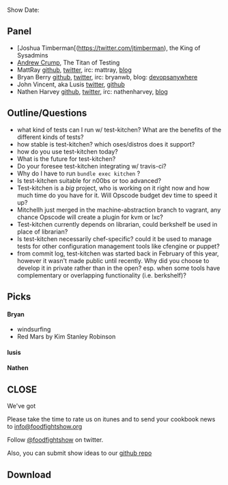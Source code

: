 Show Date:  

Panel<a name="panel"></a>
-----

* [Joshua Timberman[(https://twitter.com/jtimberman), the King of Sysadmins
* [Andrew Crump](https://twitter.com/acrmp), The Titan of Testing
* MattRay [github](http://github.com/mattray), [twitter](http://twitter.com/mattray), irc: mattray, [blog](http://www.leastresistance.net/)
* Bryan Berry [github](http://github.com/bryanwb), [twitter](http://twitter.com/bryanwb), irc: bryanwb, blog: [devopsanywhere](http://devopsanywhere.blogspot.com)
* John Vincent, aka Lusis [twitter](https://twitter.com/#!/lusis), [github](https://github.com/lusis)
* Nathen Harvey [github](http://github.com/nathenharvey), [twitter](http://twitter.com/nathenharvey), irc: nathenharvey, [blog](http://nathenharvey.com)


Outline/Questions
-----------------

* what kind of tests can I run w/ test-kitchen? What are the benefits of the different kinds of tests?
* how stable is test-kitchen? which oses/distros does it support?
* how do you use test-kitchen today?
* What is the future for test-kitchen?
* Do your foresee test-kitchen integrating w/ travis-ci?
* Why do I have to run `bundle exec kitchen` ?
* Is test-kitchen suitable for n00bs or too advanced?
* Test-kitchen is a _big_ project, who is working on it right now and
  how much time do you have for it. Will Opscode  budget dev time to
  speed it up?
* Mitchellh just merged in the machine-abstraction branch to vagrant,
  any chance Opscode will create a plugin for kvm or lxc?
* Test-kitchen currently depends on librarian, could berkshelf be used in place of librarian?
* Is test-kitchen necessarily chef-specific? could it be used to
  manage tests for other configuration management tools like cfengine
  or puppet?
* from commit log, test-kitchen was started back in February of this
  year, however it wasn't made public until recently. Why did you
  choose to develop it in private rather than in the open? esp. when
  some tools have complementary or overlapping functionality (i.e. berkshelf)?


Picks<a name="picks"></a>
-----

#### Bryan  

* windsurfing
* Red Mars by Kim Stanley Robinson

#### lusis  

#### Nathen  



CLOSE
-----

We've got 

Please take the time to rate us on itunes and to send your cookbook
news to info@foodfightshow.org

Follow [@foodfightshow](http://twitter.com/foodfightshow) on twitter.

Also, you can submit show ideas to our [github repo](https://github.com/foodfight/showz)



Download
--------
